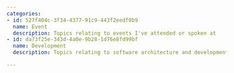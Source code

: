 ```yaml
---
categories:
- id: 527f404c-3f34-4377-91c9-443f2eedf0b9
  name: Event
  description: Topics relating to events I've attended or spoken at
- id: da73f25e-343d-4a0e-9b28-1d76e8fd99bf
  name: Development
  description: Topics relating to software architecture and development

---
```

